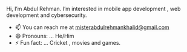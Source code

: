 Hi, I’m Abdul Rehman. I’m interested in mobile app development , web development and cybersecurity.
- 📫 You can reach me at misterabdulrehmankhalid@gmail.com
- 😄 Pronouns: ... He/Him
- ⚡ Fun fact: ... Cricket , movies and games.
